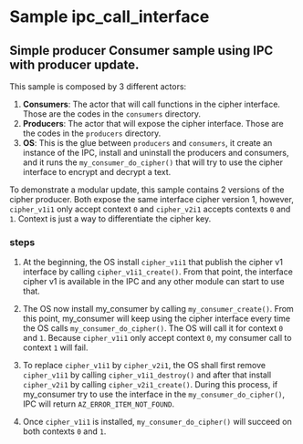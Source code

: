 # Sample ipc_call_interface

## Simple producer Consumer sample using IPC with producer update.

This sample is composed by 3 different actors:

1. **Consumers**: The actor that will call functions in the cipher interface. Those are the codes in the `consumers` directory.
2. **Producers**: The actor that will expose the cipher interface. Those are the codes in the `producers` directory.
3. **OS**: This is the glue between `producers` and `consumers`, it create an instance of the IPC, install and uninstall the producers and consumers, and it runs the `my_consumer_do_cipher()` that will try to use the cipher interface to encrypt and decrypt a text.

To demonstrate a modular update, this sample contains 2 versions of the cipher producer. Both expose the same interface cipher version 1, however, `cipher_v1i1` only accept context `0` and `cipher_v2i1` accepts contexts `0` and `1`. Context is just a way to differentiate the cipher key.

### steps

1. At the beginning, the OS install `cipher_v1i1` that publish the cipher v1 interface by calling `cipher_v1i1_create()`. From that point, the interface cipher v1 is available in the IPC and any other module can start to use that.

2. The OS now install my_consumer by calling `my_consumer_create()`. From this point, my_consumer will keep using the cipher interface every time the OS calls `my_consumer_do_cipher()`. The OS will call it for context `0` and `1`. Because `cipher_v1i1` only accept context `0`, my consumer call to context `1` will fail.

3. To replace `cipher_v1i1` by `cipher_v2i1`, the OS shall first remove `cipher_v1i1` by calling `cipher_v1i1_destroy()` and after that install `cipher_v2i1` by calling `cipher_v2i1_create()`. During this process, if my_consumer try to use the interface in the `my_consumer_do_cipher()`, IPC will return `AZ_ERROR_ITEM_NOT_FOUND`.

4. Once `cipher_v1i1` is installed, `my_consumer_do_cipher()` will succeed on both contexts `0` and `1`.
